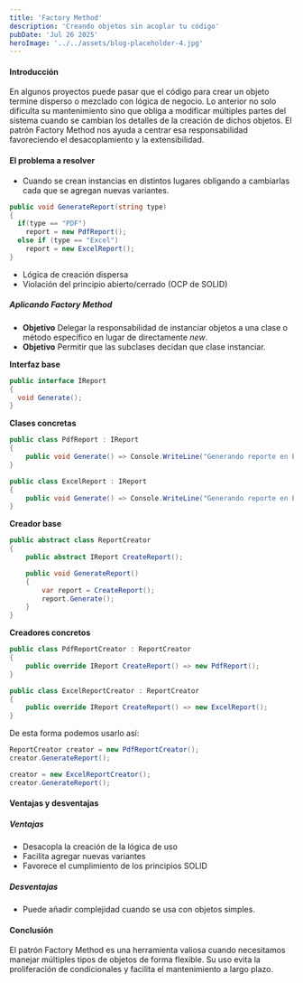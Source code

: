 ```yaml
---
title: 'Factory Method'
description: 'Creando objetos sin acoplar tu código'
pubDate: 'Jul 26 2025'
heroImage: '../../assets/blog-placeholder-4.jpg'
---
```


#### Introducción
En algunos proyectos puede pasar que el código para crear un objeto termine disperso o mezclado con lógica de negocio. Lo anterior no solo dificulta su mantenimiento sino que obliga a modificar múltiples partes del sistema cuando se cambian los detalles de la creación de dichos objetos. El patrón Factory Method nos ayuda a centrar esa responsabilidad favoreciendo el desacoplamiento y la extensibilidad.

#### El problema a resolver
- Cuando se crean instancias en distintos lugares obligando a cambiarlas cada que se agregan nuevas variantes.

```csharp
public void GenerateReport(string type)
{
  if(type == "PDF")
    report = new PdfReport();
  else if (type == "Excel")
    report = new ExcelReport();
}
```
- Lógica de creación dispersa
- Violación del principio abierto/cerrado (OCP de SOLID)

##### Aplicando Factory Method
- **Objetivo** Delegar la responsabilidad de instanciar objetos a una clase o método específico en lugar de directamente *new*.
- **Objetivo** Permitir que las subclases decidan que clase instanciar.

**Interfaz base**
```csharp
public interface IReport
{
  void Generate();
}
```
**Clases concretas**
```csharp
public class PdfReport : IReport
{
    public void Generate() => Console.WriteLine("Generando reporte en PDF");
}

public class ExcelReport : IReport
{
    public void Generate() => Console.WriteLine("Generando reporte en Excel");
}
```
**Creador base**
```csharp
public abstract class ReportCreator
{
    public abstract IReport CreateReport();

    public void GenerateReport()
    {
        var report = CreateReport();
        report.Generate();
    }
}
```
**Creadores concretos**
```csharp
public class PdfReportCreator : ReportCreator
{
    public override IReport CreateReport() => new PdfReport();
}

public class ExcelReportCreator : ReportCreator
{
    public override IReport CreateReport() => new ExcelReport();
}
```

De esta forma podemos usarlo así:
```csharp
ReportCreator creator = new PdfReportCreator();
creator.GenerateReport();

creator = new ExcelReportCreator();
creator.GenerateReport();
```

#### Ventajas y desventajas
##### Ventajas
- Desacopla la creación de la lógica de uso
- Facilita agregar nuevas variantes
- Favorece el cumplimiento de los principios SOLID

##### Desventajas
- Puede añadir complejidad cuando se usa con objetos simples.

#### Conclusión
El patrón Factory Method es una herramienta valiosa cuando necesitamos manejar múltiples tipos de objetos de forma flexible. Su uso evita la proliferación de condicionales y facilita el mantenimiento a largo plazo.


